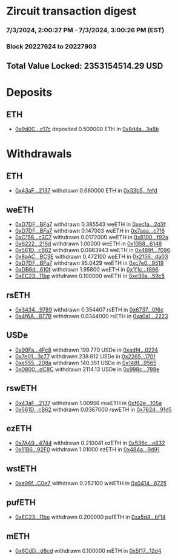 # Zircuit transaction digest
### 7/3/2024, 2:00:27 PM - 7/3/2024, 3:00:26 PM (EST)
### Block 20227624 to 20227903

## Total Value Locked: 2353154514.29 USD

# Deposits
## ETH
- [0x9d0C...c17c](https://etherscan.io/address/0x9d0C7739aB9e1a2ee9286b8614aF4f1F7ca3c17c) deposited 0.500000 ETH in [0x8d4a...3a8b](https://etherscan.io/tx/0x9d0C7739aB9e1a2ee9286b8614aF4f1F7ca3c17c)
# Withdrawals
## ETH
- [0x43aF...2137](https://etherscan.io/address/0x43aF4DFA05dD873F12741fAaB16c3B54C03D2137) withdrawn 0.660000 ETH in [0x33b5...fefd](https://etherscan.io/tx/0x43aF4DFA05dD873F12741fAaB16c3B54C03D2137)
## weETH
- [0xD7DF...BFa7](https://etherscan.io/address/0xD7DF7E085214743530afF339aFC420c7c720BFa7) withdrawn 0.385543 weETH in [0xec1a...2d3f](https://etherscan.io/tx/0xD7DF7E085214743530afF339aFC420c7c720BFa7)
- [0xD7DF...BFa7](https://etherscan.io/address/0xD7DF7E085214743530afF339aFC420c7c720BFa7) withdrawn 0.147003 weETH in [0x7aaa...c7f6](https://etherscan.io/tx/0xD7DF7E085214743530afF339aFC420c7c720BFa7)
- [0xC158...c3C7](https://etherscan.io/address/0xC158A79fBEbB763471A28CaEe153f8807E64c3C7) withdrawn 0.0172000 weETH in [0x8100...f92a](https://etherscan.io/tx/0xC158A79fBEbB763471A28CaEe153f8807E64c3C7)
- [0x6222...216d](https://etherscan.io/address/0x62223bb2a4781c9512E5b78cEf1655D1d9cD216d) withdrawn 1.00000 weETH in [0x1358...6148](https://etherscan.io/tx/0x62223bb2a4781c9512E5b78cEf1655D1d9cD216d)
- [0x561D...cB62](https://etherscan.io/address/0x561D4561ae0c45505a6f6B1A58EEE27D7B94cB62) withdrawn 0.0963943 weETH in [0x489f...7096](https://etherscan.io/tx/0x561D4561ae0c45505a6f6B1A58EEE27D7B94cB62)
- [0x8aAC...BC3E](https://etherscan.io/address/0x8aAC3ebc04eAFEE6f0C8546bEf8955Dd3407BC3E) withdrawn 0.472100 weETH in [0x2156...da03](https://etherscan.io/tx/0x8aAC3ebc04eAFEE6f0C8546bEf8955Dd3407BC3E)
- [0xD7DF...BFa7](https://etherscan.io/address/0xD7DF7E085214743530afF339aFC420c7c720BFa7) withdrawn 95.0429 weETH in [0xc7e0...9519](https://etherscan.io/tx/0xD7DF7E085214743530afF339aFC420c7c720BFa7)
- [0xDB6d...610f](https://etherscan.io/address/0xDB6dED7034DC4224eb552349f696A9360377610f) withdrawn 1.95800 weETH in [0x1f1c...f896](https://etherscan.io/tx/0xDB6dED7034DC4224eb552349f696A9360377610f)
- [0xEC23...11be](https://etherscan.io/address/0xEC23e1C26d50657BadBe320E2d6C8f97145111be) withdrawn 0.100000 weETH in [0xe39a...59c5](https://etherscan.io/tx/0xEC23e1C26d50657BadBe320E2d6C8f97145111be)
## rsETH
- [0x3434...9789](https://etherscan.io/address/0x34349c5569e7B846c3558961552D2202760A9789) withdrawn 0.354407 rsETH in [0x6737...0f6c](https://etherscan.io/tx/0x34349c5569e7B846c3558961552D2202760A9789)
- [0x4f6A...B77B](https://etherscan.io/address/0x4f6A78D518880a8980126c6EF959734f40A6B77B) withdrawn 0.0344000 rsETH in [0xa0a1...2223](https://etherscan.io/tx/0x4f6A78D518880a8980126c6EF959734f40A6B77B)
## USDe
- [0x99Fa...4Fc8](https://etherscan.io/address/0x99Fa48ccEa8a38CDE6B437450fF9bBdDAFAA4Fc8) withdrawn 199.770 USDe in [0xadf4...0224](https://etherscan.io/tx/0x99Fa48ccEa8a38CDE6B437450fF9bBdDAFAA4Fc8)
- [0x7e01...3c77](https://etherscan.io/address/0x7e014cCb32047aE15CB79B8a8b5C3d58D4013c77) withdrawn 238.612 USDe in [0x2265...1701](https://etherscan.io/tx/0x7e014cCb32047aE15CB79B8a8b5C3d58D4013c77)
- [0xe555...208a](https://etherscan.io/address/0xe55596F8378FA6896B0Ed44191D37575C2c0208a) withdrawn 140.351 USDe in [0x148f...9565](https://etherscan.io/tx/0xe55596F8378FA6896B0Ed44191D37575C2c0208a)
- [0x0800...dC8C](https://etherscan.io/address/0x0800DfC75e57890543C8685B7Ccb90eBFBacdC8C) withdrawn 2114.13 USDe in [0x998c...788e](https://etherscan.io/tx/0x0800DfC75e57890543C8685B7Ccb90eBFBacdC8C)
## rswETH
- [0x43aF...2137](https://etherscan.io/address/0x43aF4DFA05dD873F12741fAaB16c3B54C03D2137) withdrawn 1.00956 rswETH in [0xf62e...105a](https://etherscan.io/tx/0x43aF4DFA05dD873F12741fAaB16c3B54C03D2137)
- [0x561D...cB62](https://etherscan.io/address/0x561D4561ae0c45505a6f6B1A58EEE27D7B94cB62) withdrawn 0.0367000 rswETH in [0x782d...91d5](https://etherscan.io/tx/0x561D4561ae0c45505a6f6B1A58EEE27D7B94cB62)
## ezETH
- [0x7A49...4744](https://etherscan.io/address/0x7A493Be5c2ce014cD049Bf178a1ac0Db1B434744) withdrawn 0.210041 ezETH in [0x536c...e832](https://etherscan.io/tx/0x7A493Be5c2ce014cD049Bf178a1ac0Db1B434744)
- [0x11B6...92F0](https://etherscan.io/address/0x11B6AA86Cd8EFB8B4452cc7f9c0C6fcc188D92F0) withdrawn 1.01000 ezETH in [0x484a...9d91](https://etherscan.io/tx/0x11B6AA86Cd8EFB8B4452cc7f9c0C6fcc188D92F0)
## wstETH
- [0xa96f...C0e7](https://etherscan.io/address/0xa96f3c214F9A52C7c9551ad957dc3FC6c689C0e7) withdrawn 0.252100 wstETH in [0x0414...8725](https://etherscan.io/tx/0xa96f3c214F9A52C7c9551ad957dc3FC6c689C0e7)
## pufETH
- [0xEC23...11be](https://etherscan.io/address/0xEC23e1C26d50657BadBe320E2d6C8f97145111be) withdrawn 0.200000 pufETH in [0xa5d4...bf14](https://etherscan.io/tx/0xEC23e1C26d50657BadBe320E2d6C8f97145111be)
## mETH
- [0x6CdD...d8cd](https://etherscan.io/address/0x6CdD6334B7d60fA05Fa48a578DCb754a1D69d8cd) withdrawn 0.100000 mETH in [0x5f17...12d4](https://etherscan.io/tx/0x6CdD6334B7d60fA05Fa48a578DCb754a1D69d8cd)
